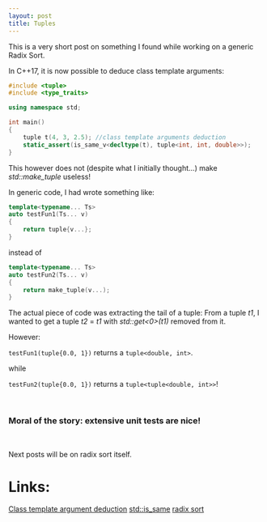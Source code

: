 ```yaml
---
layout: post
title: Tuples
---
```


This is a very short post on something I found while working on a generic Radix Sort.



In C++17, it is now possible to deduce class template arguments:

```cpp 
#include <tuple>
#include <type_traits>

using namespace std;

int main()
{
	tuple t(4, 3, 2.5); //class template arguments deduction
	static_assert(is_same_v<decltype(t), tuple<int, int, double>>);
}
```

This however does not (despite what I initially thought...) make *std::make_tuple* useless!

In generic code, I had wrote something like:

```cpp 
template<typename... Ts>
auto testFun1(Ts... v)
{
	return tuple{v...};
}
```

instead of 

```cpp 
template<typename... Ts>
auto testFun2(Ts... v)
{
	return make_tuple(v...);
}
```

The actual piece of code was extracting the tail of a tuple: 
From a tuple *t1*, I wanted to get a tuple *t2* = *t1* with *std::get<0>(t1)* removed from it.

However:

`testFun1(tuple{0.0, 1})` returns a `tuple<double, int>`.

while 

`testFun2(tuple{0.0, 1})` returns a `tuple<tuple<double, int>>`!

<br>

### Moral of the story: extensive unit tests are nice!

<br>

Next posts will be on radix sort itself.

# Links:
[Class template argument deduction](http://en.cppreference.com/w/cpp/language/class_template_argument_deduction)
[std::is_same](http://en.cppreference.com/w/cpp/types/is_same)
[radix sort](https://en.wikipedia.org/wiki/Radix_sort)
